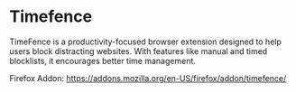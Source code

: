 # Timefence
TimeFence is a productivity-focused browser extension designed to help users block distracting websites. With features like manual and timed blocklists, it encourages better time management.

Firefox Addon: https://addons.mozilla.org/en-US/firefox/addon/timefence/
